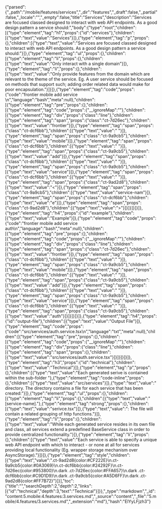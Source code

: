 {"parsed":{"_path":"/mobile/features/services","_dir":"features","_draft":false,"_partial":false,"_locale":"","_empty":false,"title":"Services","description":"Services are focused classed designed to interact with web API endpoints. As a good design pattern a service should:","body":{"type":"root","children":[{"type":"element","tag":"h1","props":{"id":"services"},"children":[{"type":"text","value":"Services"}]},{"type":"element","tag":"p","props":{},"children":[{"type":"text","value":"Services are focused classed designed to interact with web API endpoints. As a good design pattern a service should:"}]},{"type":"element","tag":"ul","props":{},"children":[{"type":"element","tag":"li","props":{},"children":[{"type":"text","value":"Only interact with a single domain"}]},{"type":"element","tag":"li","props":{},"children":[{"type":"text","value":"Only provide features from the domain which are relevant to the theme of the service. Eg. A user service should be focused on methods that support such; adding order related data would make for poor encapsulation."}]}]},{"type":"element","tag":"code","props":{"code":"frontier mobile add service <service-name>\n","language":"bash","meta":null},"children":[{"type":"element","tag":"pre","props":{},"children":[{"type":"element","tag":"code","props":{"__ignoreMap":""},"children":[{"type":"element","tag":"div","props":{"class":"line"},"children":[{"type":"element","tag":"span","props":{"class":"ct-7d26ec"},"children":[{"type":"text","value":"frontier"}]},{"type":"element","tag":"span","props":{"class":"ct-dcf6bb"},"children":[{"type":"text","value":" "}]},{"type":"element","tag":"span","props":{"class":"ct-9a9cb5"},"children":[{"type":"text","value":"mobile"}]},{"type":"element","tag":"span","props":{"class":"ct-dcf6bb"},"children":[{"type":"text","value":" "}]},{"type":"element","tag":"span","props":{"class":"ct-9a9cb5"},"children":[{"type":"text","value":"add"}]},{"type":"element","tag":"span","props":{"class":"ct-dcf6bb"},"children":[{"type":"text","value":" "}]},{"type":"element","tag":"span","props":{"class":"ct-9a9cb5"},"children":[{"type":"text","value":"service"}]},{"type":"element","tag":"span","props":{"class":"ct-dcf6bb"},"children":[{"type":"text","value":" "}]},{"type":"element","tag":"span","props":{"class":"ct-9ad2d8"},"children":[{"type":"text","value":"<"}]},{"type":"element","tag":"span","props":{"class":"ct-9a9cb5"},"children":[{"type":"text","value":"service-nam"}]},{"type":"element","tag":"span","props":{"class":"ct-dcf6bb"},"children":[{"type":"text","value":"e"}]},{"type":"element","tag":"span","props":{"class":"ct-9ad2d8"},"children":[{"type":"text","value":">"}]}]}]}]}]},{"type":"element","tag":"h4","props":{"id":"example"},"children":[{"type":"text","value":"Example"}]},{"type":"element","tag":"code","props":{"code":"frontier mobile add service auth\n","language":"bash","meta":null},"children":[{"type":"element","tag":"pre","props":{},"children":[{"type":"element","tag":"code","props":{"__ignoreMap":""},"children":[{"type":"element","tag":"div","props":{"class":"line"},"children":[{"type":"element","tag":"span","props":{"class":"ct-7d26ec"},"children":[{"type":"text","value":"frontier"}]},{"type":"element","tag":"span","props":{"class":"ct-dcf6bb"},"children":[{"type":"text","value":" "}]},{"type":"element","tag":"span","props":{"class":"ct-9a9cb5"},"children":[{"type":"text","value":"mobile"}]},{"type":"element","tag":"span","props":{"class":"ct-dcf6bb"},"children":[{"type":"text","value":" "}]},{"type":"element","tag":"span","props":{"class":"ct-9a9cb5"},"children":[{"type":"text","value":"add"}]},{"type":"element","tag":"span","props":{"class":"ct-dcf6bb"},"children":[{"type":"text","value":" "}]},{"type":"element","tag":"span","props":{"class":"ct-9a9cb5"},"children":[{"type":"text","value":"service"}]},{"type":"element","tag":"span","props":{"class":"ct-dcf6bb"},"children":[{"type":"text","value":" "}]},{"type":"element","tag":"span","props":{"class":"ct-9a9cb5"},"children":[{"type":"text","value":"auth"}]}]}]}]}]},{"type":"element","tag":"h4","props":{"id":"output-file"},"children":[{"type":"text","value":"Output File"}]},{"type":"element","tag":"code","props":{"code":"src/services/auth.service.tsx\n","language":"txt","meta":null},"children":[{"type":"element","tag":"pre","props":{},"children":[{"type":"element","tag":"code","props":{"__ignoreMap":""},"children":[{"type":"element","tag":"div","props":{"class":"line"},"children":[{"type":"element","tag":"span","props":{},"children":[{"type":"text","value":"src/services/auth.service.tsx"}]}]}]}]}]},{"type":"element","tag":"h3","props":{"id":"technical"},"children":[{"type":"text","value":"Technical"}]},{"type":"element","tag":"p","props":{},"children":[{"type":"text","value":"Each generated serive is contained within the sub-folder "},{"type":"element","tag":"code-inline","props":{},"children":[{"type":"text","value":"src/services"}]},{"type":"text","value":" directory. The directory contains a file for each service that has been created:"}]},{"type":"element","tag":"ul","props":{},"children":[{"type":"element","tag":"li","props":{},"children":[{"type":"text","value":"[service-name]."},{"type":"element","tag":"strong","props":{},"children":[{"type":"text","value":"serivce.tsx"}]},{"type":"text","value":": The file will contain a related grouping of http functions."}]},{"type":"element","tag":"li","props":{},"children":[{"type":"text","value":"While each generated service resides in its own file and class, all services extend a predefined BaseService class in order to provide centralized functionality."}]},{"type":"element","tag":"li","props":{},"children":[{"type":"text","value":"Each service is able to specify a unique web API endpoint with which to interact - or none at all for services providing local functionality (Eg. wrapper storage mechanism over AsyncStorage)."}]}]},{"type":"element","tag":"style","children":[{"type":"text","value":".ct-9ad2d8{color:#CF222E}\n.ct-9a9cb5{color:#0A3069}\n.ct-dcf6bb{color:#24292F}\n.ct-7d26ec{color:#953800}\n.dark .ct-7d26ec{color:#FFA657}\n.dark .ct-dcf6bb{color:#C9D1D9}\n.dark .ct-9a9cb5{color:#A5D6FF}\n.dark .ct-9ad2d8{color:#FF7B72}"}]}],"toc":{"title":"","searchDepth":2,"depth":2,"links":[{"id":"technical","depth":3,"text":"Technical"}]}},"_type":"markdown","_id":"content:5.mobile:4.features:3.services.md","_source":"content","_file":"5.mobile/4.features/3.services.md","_extension":"md"},"hash":"ElYyLFjzh3"}